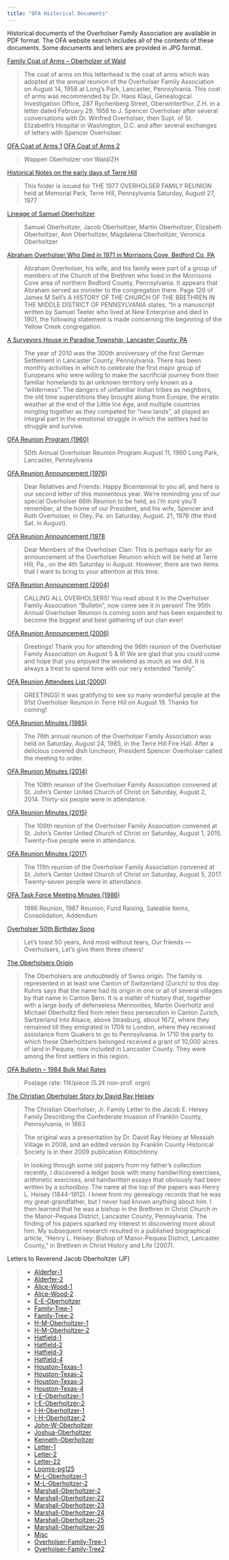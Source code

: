 ```yaml
---
title: "OFA Historical Documents"
---
```


Historical documents of the Overholser Family Association are available in PDF
format. The OFA website search includes all of the contents of these documents.
Some documents and letters are provided in JPG format.

[Family Coat of Arms – Oberholzer of Wald](/historical-documents/Family-Coat-of-Arms-Oberholzer-of-Wald.pdf)

> The coat of arms on this letterhead is the coat of arms which was adopted at
the annual reunion of the Overholser Family Association on August 14, 1958 at
Long’s Park, Lancaster, Pennsylvania. This coat of arms was recommended by Dr.
Hans Klaui, Genealogical Investigation Office, 287 Rychenberg Street,
Oberwinterthur, Z.H. in a letter dated February 29, 1956 to J. Spencer
Overholser after several conversations with Dr. Winfred Overholser, then Supt.
of St. Elizabeth’s Hospital in Washington, D.C. and after several exchanges of
letters with Spencer Overholser.

[OFA Coat of Arms 1](/historical-documents/OFA-Coat-of-Arms-1.pdf)
[OFA Coat of Arms 2](/historical-documents/OFA-Coat-of-Arms-2.pdf)

> Wappen Oberholzer von Wald/ZH

[Historical Notes on the early days of Terre Hill](/historical-documents/Historical-Notes-on-Terre-Hill.pdf)

> This folder is issued for THE 1977 OVERHOLSER FAMILY REUNION held at Memorial
Park, Terre Hill, Pennsylvania Saturday, August 27, 1977

[Lineage of Samuel Oberholtzer](/historical-documents/Lineage-of-Samuel-Oberholtzer.pdf)

> Samuel Oberholtzer, Jacob Oberholtzer, Martin Oberholtzer, Elizabeth
Oberholtzer, Ann Oberholtzer, Magdalena Oberholtzer, Veronica Oberholtzer

[Abraham Overholser Who Died in 1971 in Morrisons Cove, Bedford Co, PA](/historical-documents/Abraham-Overholser-Who-Died-in-1971-in-Morrisons-Cove-Bedford-Co-PA.pdf)

> Abraham Overholser, his wife, and his family were part of a group of members
of the Church of the Brethren who lived in the Morrisons Cove area of northern
Bedford County, Pennsylvania. It appears that Abraham served as minister to the
congregation there. Page 126 of James M Sell’s A HISTORY OF THE CHURCH OF THE
BRETHREN IN THE MIDDLE DISTRICT OF PENNSYLVANIA states, “In a manuscript written
by Samuel Teeter who lived at New Enterprise and died in 1901, the following
statement is made concerning the beginning of the Yellow Creek congregation.

[A Surveyors House in Paradise Township, Lancaster County, PA](/historical-documents/A-Surveyors-House-in-Paradise-Township-Lancaster-County-PA.pdf)

> The year of 2010 was the 300th anniversary of the first German Settlement in
Lancaster County, Pennsylvania. There has been monthly activities in which to
celebrate the first major group of Europeans who were willing to make the
sacrificial journey from their familiar homelands to an unknown territory only
known as a “wilderness”. The dangers of unfamiliar Indian tribes as neighbors,
the old time superstitions they brought along from Europe, the erratic weather
at the end of the Little Ice Age, and multiple countries mingling together as
they competed for “new lands”, all played an integral part in the emotional
struggle in which the settlers had to struggle and survive.

[OFA Reunion Program (1960)](/historical-documents/Overholser-Reunion-Program-1960.pdf)

> 50th Annual Overholser Reunion Program
> August 11, 1960
> Long Park, Lancaster, Pennsylvania

[OFA Reunion Announcement (1976)](/historical-documents/OFA-Reunion-Announcement-1976.pdf)

> Dear Relatives and Friends: Happy Bicentennial to you all, and here is our
second letter of this momentous year. We’re reminding you of our special
Overholser 66th Reunion to be held, as I’m sure you’ll remember, at the home of
our President, and his wife, Spencer and Ruth Overholser, in Oley, Pa. on
Saturday, August. 21, 1976 (the third Sat. in August).

[OFA Reunion Announcement (1978](/historical-documents/OFA-Reunion-Announcement-1978.pdf)

> Dear Members of the Overholser Clan: This is perhaps early for an announcement
of the Overholser Reunion which will be held at Terre Hill, Pa., on the 4th
Saturday in August. However, there are two items that I want to bring to your
attention at this time.

[OFA Reunion Announcement (2004)](/historical-documents/OFA-Reunion-Announcement-2004.pdf)

> CALLING ALL OVERHOLSERS! You read about it in the Overholser Family
Association “Bulletin”, now come see it in person! The 95th Annual Overholser
Reunion is coming soon and has been expanded to become the biggest and best
gathering of our clan ever!

[OFA Reunion Announcement (2006)](/historical-documents/OFA-Reunion-Announcement-2006.pdf)

> Greetings! Thank you for attending the 96th reunion of the Overholser Family
Association on August 5 & 6! We are glad that you could come and hope that you
enjoyed the weekend as much as we did. It is always a treat to spend time with
our very extended “family”.

[OFA Reunion Attendees List (2000)](/historical-documents/OFA-Reunion-Attendees-List-2000.pdf)

> GREETINGS! It was gratifying to see so many wonderful people at the 91st
Overholser Reunion in Terre Hill on August 19. Thanks for coming!

[OFA Reunion Minutes (1985)](/historical-documents/OFA-Reunion-Minutes-1985.pdf)

> The 76th annual reunion of the Overholser Family Association was held on
Saturday, August 24, 1985, in the Terre Hill Fire Hall. After a delicious
covered dish luncheon, President Spencer Overholser called the meeting to order.

[OFA Reunion Minutes (2014)](/historical-documents/OFA-Reunion-Minutes-2014.pdf)

> The 108th reunion of the Overholser Family Association convened at St. John’s
Center United Church of Christ on Saturday, August 2, 2014. Thirty-six people
were in attendance.

[OFA Reunion Minutes (2015)](/historical-documents/OFA-Reunion-Minutes-2015.pdf)

> The 109th reunion of the Overholser Family Association convened at St. John’s
Center United Church of Christ on Saturday, August 1, 2015. Twenty-five people
were in attendance.

[OFA Reunion Minutes (2017)](/historical-documents/OFA-Reunion-Minutes-2017.pdf)

> The 111th reunion of the Overholser Family Association convened at St. John’s
Center United Church of Christ on Saturday, August 5, 2017. Twenty-seven people
were in attendance.

[OFA Task Force Meeting Minutes (1986)](/historical-documents/OFA-Task-Force-Meeting-Minutes-1986.pdf)

> 1986 Reunion, 1987 Reunion, Fund Raising, Saleable Items, Consolidation, Addendum

[Overholser 50th Birthday Song](/historical-documents/Overholser-50th-Birthday-Song.pdf)

> Let’s toast 50 years,
> And most without tears,
> Our friends — Overholsers,
> Let’s give them three cheers!

[The Oberholsers Origin](/historical-documents/The-Oberholsers-Origin.pdf)

> The Oberholsers are undoubtedly of Swiss origin. The family is represented in
at least one Canton of Switzerland (Zurich) to this day. Kuhns says that the
name had its origin in one or all of several villages by that name in Canton
Bern. It is a matter of history that, together with a large body of defenseless
Mennonites, Martin Overholtz and Michael Oberholtz fled from relen tless
persecution in Canton Zurich, Switzerland into Alsace, above Strasburg, about
1672, where they remained till they emigrated in 1709 to London, where they
received assistance from Quakers to go to Pennsylvania. In 1710 the party to
which these Oberholtzers belonged received a grant of 10,000 acres of land in
Pequea, now included in Lancaster County. They were among the first settlers in
this region.

[OFA Bulletin – 1984 Bulk Mail Rates](/historical-documents/OFA-Bulletin-1984-Bulk-Mail-Rates.pdf)

> Postage rate: 11¢/piece (5.2¢ non-prof. orgn)

[The Christian Oberholser Story by David Ray Heisey](/historical-documents/The-Christian-Oberholser-Story-by-David-Ray-Heisey.pdf)

> The Christian Oberholser, Jr. Family Letter to the Jacob E. Heisey Family
Describing the Confederate Invasion of Franklin County, Pennsylvania, in 1863

> The original was a presentation by Dr. David Ray Heisey at Messiah Village in
2008, and an edited version by Franklin County Historical Society is in their
2009 publication Kittochtinny.

> In looking through some old papers from my father’s collection recently, I
discovered a ledger book with many handwriting exercises, arithmetic exercises,
and handwritten essays that obviously had been written by a schoolboy. The name
at the top of the papers was Henry L. Heisey (1844-1912). I knew from my
genealogy records that he was my great-grandfather, but I never had known
anything about him. I then learned that he was a bishop in the Brethren in
Christ Church in the Manor-Pequea District, Lancaster County, Pennsylvania. The
finding of his papers sparked my interest in discovering more about him. My
subsequent research resulted in a published biographical article, “Henry L.
Heisey: Bishop of Manor-Pequea District, Lancaster County,” in Brethren in
Christ History and Life (2007).

Letters to Reverend Jacob Oberholtzer (JF)

> * [Alderfer-1](/historical-documents/JF-Letters-to-Rev-Jacob/Alderfer-1.jpg)
> * [Alderfer-2](/historical-documents/JF-Letters-to-Rev-Jacob/Alderfer-2.jpg)
> * [Alice-Wood-1](/historical-documents/JF-Letters-to-Rev-Jacob/Alice-Wood-1.jpg)
> * [Alice-Wood-2](/historical-documents/JF-Letters-to-Rev-Jacob/Alice-Wood-2.jpg)
> * [E-E-Oberholtzer](/historical-documents/JF-Letters-to-Rev-Jacob/E-E-Oberholtzer.jpg)
> * [Family-Tree-1](/historical-documents/JF-Letters-to-Rev-Jacob/Family-Tree-1.jpg)
> * [Family-Tree-2](/historical-documents/JF-Letters-to-Rev-Jacob/Family-Tree-2.jpg)
> * [H-M-Oberholtzer-1](/historical-documents/JF-Letters-to-Rev-Jacob/H-M-Oberholtzer-1.jpg)
> * [H-M-Oberholtzer-2](/historical-documents/JF-Letters-to-Rev-Jacob/H-M-Oberholtzer-2.jpg)
> * [Hatfield-1](/historical-documents/JF-Letters-to-Rev-Jacob/Hatfield-1.jpg)
> * [Hatfield-2](/historical-documents/JF-Letters-to-Rev-Jacob/Hatfield-2.jpg)
> * [Hatfield-3](/historical-documents/JF-Letters-to-Rev-Jacob/Hatfield-3.jpg)
> * [Hatfield-4](/historical-documents/JF-Letters-to-Rev-Jacob/Hatfield-4.jpg)
> * [Houston-Texas-1](/historical-documents/JF-Letters-to-Rev-Jacob/Houston-Texas-1.jpg)
> * [Houston-Texas-2](/historical-documents/JF-Letters-to-Rev-Jacob/Houston-Texas-2.jpg)
> * [Houston-Texas-3](/historical-documents/JF-Letters-to-Rev-Jacob/Houston-Texas-3.jpg)
> * [Houston-Texas-4](/historical-documents/JF-Letters-to-Rev-Jacob/Houston-Texas-4.jpg)
> * [I-E-Oberholtzer-1](/historical-documents/JF-Letters-to-Rev-Jacob/I-E-Oberholtzer-1.jpg)
> * [I-E-Oberholtzer-2](/historical-documents/JF-Letters-to-Rev-Jacob/I-E-Oberholtzer-2.jpg)
> * [I-H-Oberholtzer-1](/historical-documents/JF-Letters-to-Rev-Jacob/I-H-Oberholtzer-1.jpg)
> * [I-H-Oberholtzer-2](/historical-documents/JF-Letters-to-Rev-Jacob/I-H-Oberholtzer-2.jpg)
> * [John-W-Oberholtzer](/historical-documents/JF-Letters-to-Rev-Jacob/John-W-Oberholtzer.jpg)
> * [Joshua-Oberholtzer](/historical-documents/JF-Letters-to-Rev-Jacob/Joshua-Oberholtzer.jpg)
> * [Kenneth-Oberholtzer](/historical-documents/JF-Letters-to-Rev-Jacob/Kenneth-Oberholtzer.jpg)
> * [Letter-1](/historical-documents/JF-Letters-to-Rev-Jacob/Letter-1.jpg)
> * [Letter-2](/historical-documents/JF-Letters-to-Rev-Jacob/Letter-2.jpg)
> * [Letter-22](/historical-documents/JF-Letters-to-Rev-Jacob/Letter-22.jpg)
> * [Loomis-pg125](/historical-documents/JF-Letters-to-Rev-Jacob/Loomis-pg125.jpg)
> * [M-L-Oberholtzer-1](/historical-documents/JF-Letters-to-Rev-Jacob/M-L-Oberholtzer-1.jpg)
> * [M-L-Oberholtzer-2](/historical-documents/JF-Letters-to-Rev-Jacob/M-L-Oberholtzer-2.jpg)
> * [Marshall-Oberholtzer-2](/historical-documents/JF-Letters-to-Rev-Jacob/Marshall-Oberholtzer-2.jpg)
> * [Marshall-Oberholtzer-22](/historical-documents/JF-Letters-to-Rev-Jacob/Marshall-Oberholtzer-22.jpg)
> * [Marshall-Oberholtzer-23](/historical-documents/JF-Letters-to-Rev-Jacob/Marshall-Oberholtzer-23.jpg)
> * [Marshall-Oberholtzer-24](/historical-documents/JF-Letters-to-Rev-Jacob/Marshall-Oberholtzer-24.jpg)
> * [Marshall-Oberholtzer-25](/historical-documents/JF-Letters-to-Rev-Jacob/Marshall-Oberholtzer-25.jpg)
> * [Marshall-Oberholtzer-26](/historical-documents/JF-Letters-to-Rev-Jacob/Marshall-Oberholtzer-26.jpg)
> * [Misc](/historical-documents/JF-Letters-to-Rev-Jacob/Misc.jpg)
> * [Overholser-Family-Tree-1](/historical-documents/JF-Letters-to-Rev-Jacob/Overholser-Family-Tree-1.jpg)
> * [Overholser-Family-Tree2](/historical-documents/JF-Letters-to-Rev-Jacob/Overholser-Family-Tree2.jpg)
